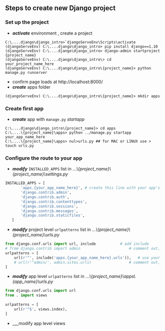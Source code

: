 ## Steps to create new Django project
### Set up the project
* ___activate___ environment , create a project
```console
C:\....django\django_intro>`djangoServeEnv\Scripts\activate
(djangoServeEnv) C:\....django\django_intro> pip install django==1.10
(djangoServeEnv) C:\....django\django_intro> django-admin startproject {project_name}
(djangoServeEnv) C:\....django\django_intro\> cd your_project_name_here
(djangoServeEnv) C:\....django\django_intro\{project_name}> python manage.py runserver
```
* confirm page loads at http://localhost:8000/
* ___create___ apps folder
```console
(djangoServeEnv) C:\....django\django_intro\{project_name}> mkdir apps
```

### Create first app
* ___create___ app with `manage.py` _startapp_
```console
C:\....django\django_intro\{project_name}> cd apps
C:\....\{project_name}\apps> python ../manage.py startapp your_app_name_here
C:\....\{project_name}\apps> nul>urls.py ## for MAC or LINUX use > touch urls.py
```

### Configure the route to your app
* ___modify___ `INSTALLED_APPS` list in _...\\{project_name}\\{project_name}\settings.py_
```python
INSTALLED_APPS = [
       'apps.{your_app_name_here}', # create this line with your app's name
       'django.contrib.admin',
       'django.contrib.auth',
       'django.contrib.contenttypes',
       'django.contrib.sessions',
       'django.contrib.messages',
       'django.contrib.staticfiles',
   ]
```
* ___modify___ project level `urlpatterns` list in _...\\{project_name}\\{project_name}\urls.py_
```python 
from django.conf.urls import url, include			# add include
# from django.contrib import admin             			# comment out, or just delete
urlpatterns = [
    url(r'^', include('apps.{your_app_name_here}.urls')),	# use your app name here
    # url(r'^admin/', admin.sites.urls)         		# comment out, or just delete
]
```
* ___modify___ app level `urlpatterns` list in _...\\{project_name}\\apps\\{app_name}\\urls.py_
```python
from django.conf.urls import url
from . import views
                    
urlpatterns = [
    url(r'^$', views.index),
]
```
* ___modify app level views
<!--stackedit_data:
eyJoaXN0b3J5IjpbMjA0NjQ5NTc4N119
-->